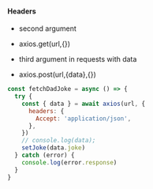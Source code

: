 #### Headers

- second argument
- axios.get(url,{})

- third argument in requests with data
- axios.post(url,{data},{})

```js
const fetchDadJoke = async () => {
  try {
    const { data } = await axios(url, {
      headers: {
        Accept: 'application/json',
      },
    })
    // console.log(data);
    setJoke(data.joke)
  } catch (error) {
    console.log(error.response)
  }
}
```
